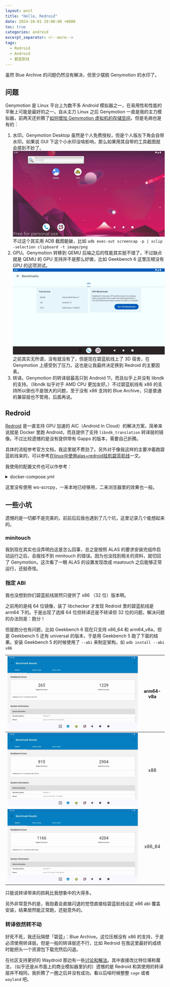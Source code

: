 ```yaml
---
layout: post
title: "Hello, Redroid"
date: 2024-10-01 19:00:00 +0800
toc: true
categories: android 
excerpt_separator: <!--more-->
tags:
  - Redroid
  - Android
  - 碧蓝航线
---
```


虽然 Blue Archive 的问题仍然没有解决，但至少摆脱 Genymotion 的水印了。

<!--more-->

## 问题

Genymotion 是 Linux 平台上为数不多 Android 模拟器之一，在易用性和性能的平衡上可能是最好的之一。自从主力 Linux 之后 Genymotion 一直是我的主力模拟器，前两天还折腾了[如何增加 Genymotion 虚拟机的存储空间](2024-08-30-Increace-Genmotion-Storage.md)，但是毛病也是有的：  
1. 水印。Genymotion Desktop 虽然是个人免费授权，但是个人版左下角会自带水印。如果说 GUI 下这个小水印没啥影响，那么如果用其自带的工具截图就会感到不妙了。  
![alt text](</assets/2024-10-01-Hello, Redroid/screenshot-2024-10-01_17.09.48.901.webp>)
不过这个其实用 ADB 截图能破，比如 `adb exec-out screencap -p | xclip -selection clipboard -t image/png`
2. GPU。Genymotion 转移到 QEMU 后端之后的性能其实挺不错了，不过缺点就是 QEMU 的 GPU 支持并不是那么好做，比如 Geekbench 6 这里压根没有 GPU 的这项测试。
![alt text](</assets/2024-10-01-Hello, Redroid/image-1.webp>)  
之前其实无所谓，没有就没有了，但是现在碧蓝航线上了 3D 宿舍，在 Genymotion 上感受到了压力。这也是让我最终决定换到 Redroid 的主要因素。
3. 转译。Genymotion 的转译层最高只到 Android 11，而且似乎上并没有 libndk 的支持。（libndk 似乎对于 AMD CPU 更加友好。）不过碧蓝航线有 x86 的支持所以倒也不是很大的问题，至于没有 x86 支持的 Blue Archive，只是普通的兼容层也不管用，后面再说。  

## Redroid

[Redroid](https://github.com/remote-android/redroid-doc) 是一直支持 GPU 加速的 AIC（Android In Cloud）的解决方案，简单来说就是 Docker 里跑 Android，而且提供了支持 `libndk_translation` 转译层的镜像。不过比较遗憾的是没有提供带有 Gapps 的版本，需要自己折腾。  

具体的流程参考官方文档，我这里就不费劲了。另外对于像我这样的主要冲着跑碧蓝航线来的，可以参考[在linux中使用alas+redroid挂机碧蓝航线](https://blog.akibot.cn/2024/06/09/%E5%9C%A8linux%E4%B8%AD%E4%BD%BF%E7%94%A8alas+redroid%E6%8C%82%E6%9C%BA%E7%A2%A7%E8%93%9D%E8%88%AA%E7%BA%BF/)一文。  

我使用的配置文件也可以作参考：  

<details>

  <summary markdown="span">docker-compose.yml</summary>

```yaml
services:
    redroid:
      container_name: redroid
      image: docker.io/redroid/redroid:14.0.0-latest
      stdin_open: true
      tty: true
      privileged: true
      restart: always
      ports:
        - "5555:5555"
      volumes:
        - /home/maary/Android/data14:/data
      command:
        - androidboot.redroid_width=1280
        - androidboot.redroid_height=720
        - androidboot.redroid_gpu_mode=auto
        - androidboot.redroid_fps=60
    ALAS:
        ports:
            - "22267:22267"
        volumes:
            - '.:/app/AzurLaneAutoScript:rw'
            # - '../MAA:/app/MAA:rw'
            - '/etc/localtime:/etc/localtime:ro'
        container_name: 'alas'
        image: 'alas'
        build:
            context: ./deploy/docker/
            dockerfile: ./Dockerfile
```

</details>

这里没有使用 ws-scrcpy，一来本地已经够用，二来浏览器里的效果也一般。  

## 一些小坑

遗憾的是一切都不是完美的，前前后后我也遇到了几个坑，这里记录几个能想起来的。

### minitouch

我到现在其实也没弄明白这是怎么回事，总之是按照 ALAS 的要求安装完组件启动运行之后，会报找不到 minitouch 的错误。因为也没找到相关的资料，就切回了 Genymotion。这次看了一眼 ALAS 的设置发现改成 maatouch 之后能够正常运行，还挺奇怪。

### 指定 ABI

我也没想到你们碧蓝航线居然只提供了 x86 （32 位）版本啊。  

之前用的是纯 64 位镜像，装了 libchecker 才发现 Redroid 里的碧蓝航线是 arm64 下的。于是出现了选择 64 位但转译还是不转译但 32 位的问题，解决问题的办法则是：跑分！  

但是跑分也有问题，比如 Geekbench 6 现在只支持 x86_64 和 arm64_v8a，但是 Geekbench 5 还有 universal 的版本，于是用 Geekbench 5 跑了下面的结果。安装 Geekbench 5 的时候使用了 `--abi` 来制定架构，如 `adb install --abi x86`  

|![alt text](</assets/2024-10-01-Hello, Redroid/image_2024-10-01_15-27-43.webp>)|arm64-v8a|
|:--:|:--:|
|![alt text](</assets/2024-10-01-Hello, Redroid/image_2024-10-01_15-18-46.webp>)|x86|
|![alt text](</assets/2024-10-01-Hello, Redroid/image_2024-10-01_15-33-04.webp>)|x86_64|

只能说转译带来的损耗比我想象中的大得多。  

另外非常意外的是，我抱着会直接闪退的觉悟直接给碧蓝航线设定 x86 abi 覆盖安装，结果居然能正常跑，还挺意外的。  

### 转译依然转不动

好死不死，我还玩隔壁「碧蓝」：Blue Archive。这位压根没有 x86 的支持，于是必须使用转译层。但是一般的转译层还不行，比如 Redroid 在我这里最好的成绩时能把头一个资源包下载完然后闪退。  

在社区支持更好的 Waydroid 那边有一些[讨论和解法](https://github.com/waydroid/waydroid/issues/788#issuecomment-2311021607)。其中直接改比特位堪称魔法，（似乎还是从市面上的商业模拟器里扒的）遗憾的是 Redroid 和其使用的转译层并不相同，我折腾了一圈之后并没有成功。看以后啥时候整整 `cage` 或者 `wayland` 吧。